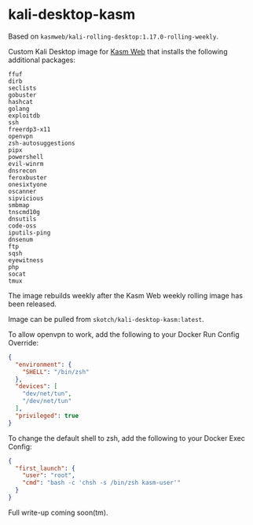 # kali-desktop-kasm


Based on `kasmweb/kali-rolling-desktop:1.17.0-rolling-weekly`.

Custom Kali Desktop image for [Kasm Web](https://kasmweb.com/) that installs the following additional packages:

```
ffuf
dirb
seclists
gobuster
hashcat
golang
exploitdb
ssh
freerdp3-x11
openvpn
zsh-autosuggestions
pipx
powershell
evil-winrm
dnsrecon
feroxbuster
onesixtyone
oscanner
sipvicious
smbmap
tnscmd10g
dnsutils
code-oss
iputils-ping
dnsenum
ftp
sqsh
eyewitness
php
socat
tmux
```

The image rebuilds weekly after the Kasm Web weekly rolling image has been released.

Image can be pulled from `skotch/kali-desktop-kasm:latest`.

To allow openvpn to work, add the following to your Docker Run Config Override:

```json
{
  "environment": {
    "SHELL": "/bin/zsh"
  },
  "devices": [
    "dev/net/tun",
    "/dev/net/tun"
  ],
  "privileged": true
}
```

To change the default shell to zsh, add the following to your Docker Exec Config:

```json
{
  "first_launch": {
    "user": "root",
    "cmd": "bash -c 'chsh -s /bin/zsh kasm-user'"
  }
}
```

Full write-up coming soon(tm).